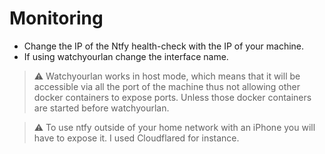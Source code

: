 # Monitoring

- Change the IP of the Ntfy health-check with the IP of your machine.
- If using watchyourlan change the interface name.

> ⚠️ Watchyourlan works in host mode, which means that it will be accessible via all the port of the machine thus not allowing other docker containers to expose ports. Unless those docker containers are started before watchyourlan.

> ⚠️ To use ntfy outside of your home network with an iPhone you will have to expose it. I used Cloudflared for instance.